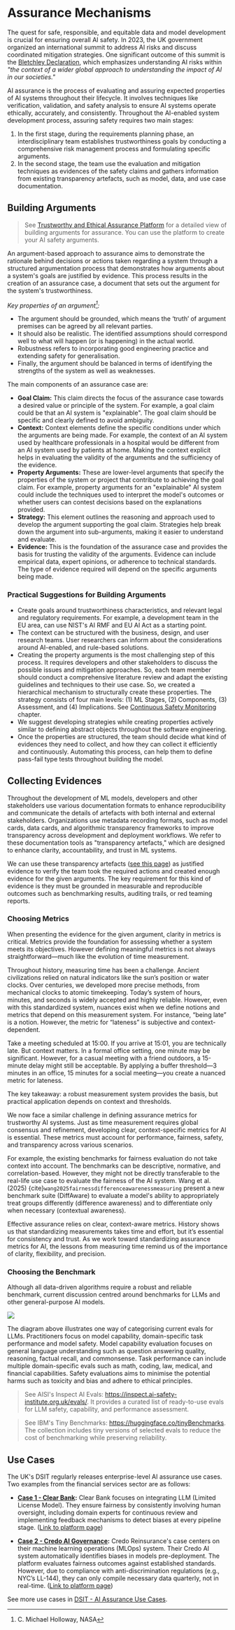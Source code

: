 # Assurance Mechanisms

The quest for safe, responsible, and equitable data and model development is crucial for ensuring overall AI safety. In 2023, the UK government organized an international summit to address AI risks and discuss coordinated mitigation strategies. One significant outcome of this summit is the [Bletchley Declaration](https://www.gov.uk/government/publications/ai-safety-summit-2023-the-bletchley-declaration/the-bletchley-declaration-by-countries-attending-the-ai-safety-summit-1-2-november-2023), which emphasizes understanding AI risks within _"the context of a wider global approach to understanding the impact of AI in our societies."_

AI assurance is the process of evaluating and assuring expected properties of AI systems throughout their lifecycle. It involves techniques like verification, validation, and safety analysis to ensure AI systems operate ethically, accurately, and consistently. Throughout the AI-enabled system development process, assuring safety requires two main stages:

1. In the first stage, during the requirements planning phase, an interdisciplinary team establishes trustworthiness goals by conducting a comprehensive risk management process and formulating specific arguments. 
2. In the second stage, the team use the evaluation and mitigation techniques as evidences of the safety claims and gathers information from existing transparency artefacts, such as model, data, and use case documentation. 

## Building Arguments

> See [Trustworthy and Ethical Assurance Platform](https://alan-turing-institute.github.io/AssurancePlatform/) for a detailed view of building arguments for assurance. You can use the platform to create your AI safety arguments.

An argument-based approach to assurance aims to demonstrate the rationale behind decisions or actions taken regarding a system through a structured argumentation process that demonstrates how arguments about a system's goals are justified by evidence. This process results in the creation of an assurance case, a document that sets out the argument for the system's trustworthiness. 

_Key properties of an argument[^nasa]:_

- The argument should be grounded, which means the ‘truth’ of argument premises can be agreed by all relevant parties.
- It should also be realistic. The identified assumptions should correspond well to what will happen (or is happening) in the actual world.
- Robustness refers to incorporating good engineering practice and extending safety for generalisation.
- Finally, the argument should be balanced in terms of identifying the strengths of the system as well as weaknesses.

The main components of an assurance case are:

- **Goal Claim:** This claim directs the focus of the assurance case towards a desired value or principle of the system. For example, a goal claim could be that an AI system is "explainable". The goal claim should be specific and clearly defined to avoid ambiguity. 
- **Context:** Context elements define the specific conditions under which the arguments are being made. For example, the context of an AI system used by healthcare professionals in a hospital would be different from an AI system used by patients at home. Making the context explicit helps in evaluating the validity of the arguments and the sufficiency of the evidence.
- **Property Arguments:** These are lower-level arguments that specify the properties of the system or project that contribute to achieving the goal claim. For example, property arguments for an "explainable" AI system could include the techniques used to interpret the model's outcomes or whether users can contest decisions based on the explanations provided. 
- **Strategy:** This element outlines the reasoning and approach used to develop the argument supporting the goal claim. Strategies help break down the argument into sub-arguments, making it easier to understand and evaluate. 
- **Evidence:** This is the foundation of the assurance case and provides the basis for trusting the validity of the arguments. Evidence can include empirical data, expert opinions, or adherence to technical standards. The type of evidence required will depend on the specific arguments being made.

### Practical Suggestions for Building Arguments

- Create goals around trustworthiness characteristics, and relevant legal and regulatory requirements. For example, a development team in the EU area, can use NIST's AI RMF and EU AI Act as a starting point.
- The context can be structured with the business, design, and user research teams. User researchers can inform about the considerations around AI-enabled, and rule-based solutions.
- Creating the property arguments is the most challenging step of this process. It requires developers and other stakeholders to discuss the possible issues and mitigation approaches. So, each team member should conduct a comprehensive literature review and adapt the existing guidelines and techniques to their use case. So, we created a hierarchical mechanism to structurally create these properties. The strategy consists of four main levels: (1) ML Stages, (2) Components, (3) Assessment, and (4) Implications. See [Continuous Safety Monitoring](../assurance/monitoring.md) chapter.
- We suggest developing strategies while creating properties actively similar to defining abstract objects throughout the software engineering.
- Once the properties are structured, the team should decide what kind of evidences they need to collect, and how they can collect it efficiently and continuously. Automating this process, can help them to define pass-fail type tests throughout building the model.

## Collecting Evidences

Throughout the development of ML models, developers and other stakeholders use various documentation formats to enhance reproducibility and communicate the details of artefacts with both internal and external stakeholders. Organizations use metadata recording formats, such as model cards, data cards, and algorithmic transparency frameworks to improve transparency across development and deployment workflows. We refer to these documentation tools as "transparency artefacts," which are designed to enhance clarity, accountability, and trust in ML systems.

We can use these transparency artefacts ([see this page](../assurance/cicd/transparency-artefacts.md)) as justified evidence to verify the team took the required actions and created enough evidence for the given arguments. The key requirement for this kind of evidence is they must be grounded in measurable and reproducible outcomes such as benchmarking results, auditing trails, or red teaming reports.

### Choosing Metrics

When presenting the evidence for the given argument, clarity in metrics is critical. Metrics provide the foundation for assessing whether a system meets its objectives. However defining meaningful metrics is not always straightforward—much like the evolution of time measurement.

Throughout history, measuring time has been a challenge. Ancient civilizations relied on natural indicators like the sun’s position or water clocks. Over centuries, we developed more precise methods, from mechanical clocks to atomic timekeeping. Today’s system of hours, minutes, and seconds is widely accepted and highly reliable.
However, even with this standardized system, nuances exist when we define notions and metrics that depend on this measurement system. For instance, “being late” is a notion. However, the metric for “lateness” is subjective and context-dependent.

Take a meeting scheduled at 15:00. If you arrive at 15:01, you are technically late. But context matters. In a formal office setting, one minute may be significant. However, for a casual meeting with a friend outdoors, a 15-minute delay might still be acceptable. By applying a buffer threshold—3 minutes in an office, 15 minutes for a social meeting—you create a nuanced metric for lateness.

The key takeaway: a robust measurement system provides the basis, but practical application depends on context and thresholds.

We now face a similar challenge in defining assurance metrics for trustworthy AI systems. Just as time measurement requires global consensus and refinement, developing clear, context-specific metrics for AI is essential. These metrics must account for performance, fairness, safety, and transparency across various scenarios. 

For example, the existing benchmarks for fairness evaluation do not take context into account. The benchmarks can be descriptive, normative, and correlation-based. However, they might not be directly transferable to the real-life use case to evaluate the fairness of the AI system. Wang et al. (2025) {cite}`wang2025fairnessdifferenceawarenessmeasuring` present a new benchmark suite (DiffAware) to evaluate a model's ability to appropriately treat groups differently (difference awareness) and to differentiate only when necessary (contextual awareness). 

Effective assurance relies on clear, context-aware metrics. History shows us that standardizing measurements takes time and effort, but it’s essential for consistency and trust. As we work toward standardizing assurance metrics for AI, the lessons from measuring time remind us of the importance of clarity, flexibility, and precision.

### Choosing the Benchmark

Although all data-driven algorithms require a robust and reliable benchmark, current discussion centred around benchmarks for LLMs and other general-purpose AI models.

![](../media/llm-benchmarks.png)

The diagram above illustrates one way of categorising current evals for LLMs. Practitioners focus on model capability, domain-specific task performance and model safety. Model capability evaluation focuses on general language understanding such as question answering quality, reasoning, factual recall, and commonsense. Task performance can include multiple domain-specific evals such as math, coding, law, medical, and financial capabilities. Safety evaluations aims to minimise the potential harms such as toxicity and bias and adhere to ethical principles.

> See AISI's Inspect AI Evals: <https://inspect.ai-safety-institute.org.uk/evals/>. It provides a curated list of ready-to-use evals for LLM safety, capability, and performance assessment.

> See IBM's Tiny Benchmarks: <https://huggingface.co/tinyBenchmarks>. The collection includes tiny versions of selected evals to reduce the cost of benchmarking while preserving reliability.

## Use Cases

The UK's DSIT regularly releases enterprise-level AI assurance use cases. Two examples from the financial services sector are as follows:

- **[Case 1 - Clear Bank](https://www.gov.uk/ai-assurance-techniques/clearbank-safeguarding-generative-ai-use-cases-in-a-regulated-fintech-banking-api):** Clear Bank focuses on integrating LLM (Limited License Model). They ensure fairness by consistently involving human oversight, including domain experts for continuous review and implementing feedback mechanisms to detect biases at every pipeline stage. ([Link to platform page](https://clear.bank/))

- **[Case 2 - Credo AI Governance](https://www.gov.uk/ai-assurance-techniques/credo-ai-governance-platform-reinsurance-provider-algorithmic-bias-assessment-and-reporting):** Credo Reinsurance's case centers on their machine learning operations (MLOps) system. Their Credo AI system automatically identifies biases in models pre-deployment. The platform evaluates fairness outcomes against established standards. However, due to compliance with anti-discrimination regulations (e.g., NYC’s LL-144), they can only compile necessary data quarterly, not in real-time. ([Link to platform page](https://www.credo.ai/product))

See more use cases in [DSIT - AI Assurance Use Cases](https://www.gov.uk/ai-assurance-techniques).

[^nasa]: C. Michael Holloway, NASA